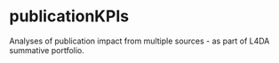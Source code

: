 # publicationKPIs
Analyses of publication impact from multiple sources - as part of L4DA summative portfolio.
